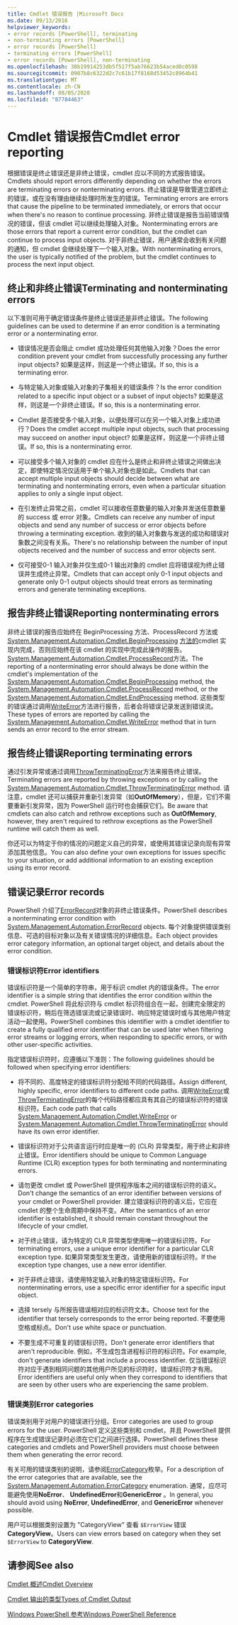```yaml
---
title: Cmdlet 错误报告 |Microsoft Docs
ms.date: 09/13/2016
helpviewer_keywords:
- error records [PowerShell], terminating
- non-terminating errors [PowerShell]
- error records [PowerShell]
- terminating errors [PowerShell]
- error records [PowerShell], non-terminating
ms.openlocfilehash: 30b19914253db5f517f5ab76623b54aced0c0598
ms.sourcegitcommit: 0907b8c6322d2c7c61b17f8168d53452c8964b41
ms.translationtype: MT
ms.contentlocale: zh-CN
ms.lasthandoff: 08/05/2020
ms.locfileid: "87784463"
---
```

# <a name="cmdlet-error-reporting"></a><span data-ttu-id="61422-102">Cmdlet 错误报告</span><span class="sxs-lookup"><span data-stu-id="61422-102">Cmdlet error reporting</span></span>

<span data-ttu-id="61422-103">根据错误是终止错误还是非终止错误，cmdlet 应以不同的方式报告错误。</span><span class="sxs-lookup"><span data-stu-id="61422-103">Cmdlets should report errors differently depending on whether the errors are terminating errors or nonterminating errors.</span></span> <span data-ttu-id="61422-104">终止错误是导致管道立即终止的错误，或在没有理由继续处理时所发生的错误。</span><span class="sxs-lookup"><span data-stu-id="61422-104">Terminating errors are errors that cause the pipeline to be terminated immediately, or errors that occur when there's no reason to continue processing.</span></span> <span data-ttu-id="61422-105">非终止错误是报告当前错误情况的错误，但该 cmdlet 可以继续处理输入对象。</span><span class="sxs-lookup"><span data-stu-id="61422-105">Nonterminating errors are those errors that report a current error condition, but the cmdlet can continue to process input objects.</span></span> <span data-ttu-id="61422-106">对于非终止错误，用户通常会收到有关问题的通知，但 cmdlet 会继续处理下一个输入对象。</span><span class="sxs-lookup"><span data-stu-id="61422-106">With nonterminating errors, the user is typically notified of the problem, but the cmdlet continues to process the next input object.</span></span>

## <a name="terminating-and-nonterminating-errors"></a><span data-ttu-id="61422-107">终止和非终止错误</span><span class="sxs-lookup"><span data-stu-id="61422-107">Terminating and nonterminating errors</span></span>

<span data-ttu-id="61422-108">以下准则可用于确定错误条件是终止错误还是非终止错误。</span><span class="sxs-lookup"><span data-stu-id="61422-108">The following guidelines can be used to determine if an error condition is a terminating error or a nonterminating error.</span></span>

- <span data-ttu-id="61422-109">错误情况是否会阻止 cmdlet 成功处理任何其他输入对象？</span><span class="sxs-lookup"><span data-stu-id="61422-109">Does the error condition prevent your cmdlet from successfully processing any further input objects?</span></span> <span data-ttu-id="61422-110">如果是这样，则这是一个终止错误。</span><span class="sxs-lookup"><span data-stu-id="61422-110">If so, this is a terminating error.</span></span>

- <span data-ttu-id="61422-111">与特定输入对象或输入对象的子集相关的错误条件？</span><span class="sxs-lookup"><span data-stu-id="61422-111">Is the error condition related to a specific input object or a subset of input objects?</span></span> <span data-ttu-id="61422-112">如果是这样，则这是一个非终止错误。</span><span class="sxs-lookup"><span data-stu-id="61422-112">If so, this is a nonterminating error.</span></span>

- <span data-ttu-id="61422-113">Cmdlet 是否接受多个输入对象，以便处理可以在另一个输入对象上成功进行？</span><span class="sxs-lookup"><span data-stu-id="61422-113">Does the cmdlet accept multiple input objects, such that processing may succeed on another input object?</span></span> <span data-ttu-id="61422-114">如果是这样，则这是一个非终止错误。</span><span class="sxs-lookup"><span data-stu-id="61422-114">If so, this is a nonterminating error.</span></span>

- <span data-ttu-id="61422-115">可以接受多个输入对象的 cmdlet 应在什么是终止和非终止错误之间做出决定，即使特定情况仅适用于单个输入对象也是如此。</span><span class="sxs-lookup"><span data-stu-id="61422-115">Cmdlets that can accept multiple input objects should decide between what are terminating and nonterminating errors, even when a particular situation applies to only a single input object.</span></span>

- <span data-ttu-id="61422-116">在引发终止异常之前，cmdlet 可以接收任意数量的输入对象并发送任意数量的 success 或 error 对象。</span><span class="sxs-lookup"><span data-stu-id="61422-116">Cmdlets can receive any number of input objects and send any number of success or error objects before throwing a terminating exception.</span></span> <span data-ttu-id="61422-117">收到的输入对象数与发送的成功和错误对象数之间没有关系。</span><span class="sxs-lookup"><span data-stu-id="61422-117">There's no relationship between the number of input objects received and the number of success and error objects sent.</span></span>

- <span data-ttu-id="61422-118">仅可接受0-1 输入对象并仅生成0-1 输出对象的 cmdlet 应将错误视为终止错误并生成终止异常。</span><span class="sxs-lookup"><span data-stu-id="61422-118">Cmdlets that can accept only 0-1 input objects and generate only 0-1 output objects should treat errors as terminating errors and generate terminating exceptions.</span></span>

## <a name="reporting-nonterminating-errors"></a><span data-ttu-id="61422-119">报告非终止错误</span><span class="sxs-lookup"><span data-stu-id="61422-119">Reporting nonterminating errors</span></span>

<span data-ttu-id="61422-120">非终止错误的报告应始终在 BeginProcessing 方法、ProcessRecord 方法或[System.Management.Automation.Cmdlet.BeginProcessing](/dotnet/api/System.Management.Automation.Cmdlet.BeginProcessing) [方法的](/dotnet/api/System.Management.Automation.Cmdlet.EndProcessing)cmdlet 实现内完成，否则应始终在该 cmdlet 的实现中完成此操作的报告。 [System.Management.Automation.Cmdlet.ProcessRecord](/dotnet/api/System.Management.Automation.Cmdlet.ProcessRecord)方法。</span><span class="sxs-lookup"><span data-stu-id="61422-120">The reporting of a nonterminating error should always be done within the cmdlet's implementation of the [System.Management.Automation.Cmdlet.BeginProcessing](/dotnet/api/System.Management.Automation.Cmdlet.BeginProcessing) method, the [System.Management.Automation.Cmdlet.ProcessRecord](/dotnet/api/System.Management.Automation.Cmdlet.ProcessRecord) method, or the [System.Management.Automation.Cmdlet.EndProcessing](/dotnet/api/System.Management.Automation.Cmdlet.EndProcessing) method.</span></span> <span data-ttu-id="61422-121">这些类型的错误通过调用[WriteError](/dotnet/api/System.Management.Automation.Cmdlet.WriteError)方法进行报告，后者会将错误记录发送到错误流。</span><span class="sxs-lookup"><span data-stu-id="61422-121">These types of errors are reported by calling the [System.Management.Automation.Cmdlet.WriteError](/dotnet/api/System.Management.Automation.Cmdlet.WriteError) method that in turn sends an error record to the error stream.</span></span>

## <a name="reporting-terminating-errors"></a><span data-ttu-id="61422-122">报告终止错误</span><span class="sxs-lookup"><span data-stu-id="61422-122">Reporting terminating errors</span></span>

<span data-ttu-id="61422-123">通过引发异常或通过调用[ThrowTerminatingError](/dotnet/api/System.Management.Automation.Cmdlet.ThrowTerminatingError)方法来报告终止错误。</span><span class="sxs-lookup"><span data-stu-id="61422-123">Terminating errors are reported by throwing exceptions or by calling the [System.Management.Automation.Cmdlet.ThrowTerminatingError](/dotnet/api/System.Management.Automation.Cmdlet.ThrowTerminatingError) method.</span></span> <span data-ttu-id="61422-124">请注意，cmdlet 还可以捕获并重新引发异常（如**OutOfMemory**），但是，它们不需要重新引发异常，因为 PowerShell 运行时也会捕获它们。</span><span class="sxs-lookup"><span data-stu-id="61422-124">Be aware that cmdlets can also catch and rethrow exceptions such as **OutOfMemory**, however, they aren't required to rethrow exceptions as the PowerShell runtime will catch them as well.</span></span>

<span data-ttu-id="61422-125">你还可以为特定于你的情况的问题定义自己的异常，或使用其错误记录向现有异常添加其他信息。</span><span class="sxs-lookup"><span data-stu-id="61422-125">You can also define your own exceptions for issues specific to your situation, or add additional information to an existing exception using its error record.</span></span>

## <a name="error-records"></a><span data-ttu-id="61422-126">错误记录</span><span class="sxs-lookup"><span data-stu-id="61422-126">Error records</span></span>

<span data-ttu-id="61422-127">PowerShell 介绍了[ErrorRecord](/dotnet/api/System.Management.Automation.ErrorRecord)对象的非终止错误条件。</span><span class="sxs-lookup"><span data-stu-id="61422-127">PowerShell describes a nonterminating error condition with [System.Management.Automation.ErrorRecord](/dotnet/api/System.Management.Automation.ErrorRecord) objects.</span></span> <span data-ttu-id="61422-128">每个对象提供错误类别信息、可选的目标对象以及有关错误情况的详细信息。</span><span class="sxs-lookup"><span data-stu-id="61422-128">Each object provides error category information, an optional target object, and details about the error condition.</span></span>

### <a name="error-identifiers"></a><span data-ttu-id="61422-129">错误标识符</span><span class="sxs-lookup"><span data-stu-id="61422-129">Error identifiers</span></span>

<span data-ttu-id="61422-130">错误标识符是一个简单的字符串，用于标识 cmdlet 内的错误条件。</span><span class="sxs-lookup"><span data-stu-id="61422-130">The error identifier is a simple string that identifies the error condition within the cmdlet.</span></span>
<span data-ttu-id="61422-131">PowerShell 将此标识符与 cmdlet 标识符组合在一起，创建完全限定的错误标识符，稍后在筛选错误流或记录错误时、响应特定错误时或与其他用户特定活动一起使用。</span><span class="sxs-lookup"><span data-stu-id="61422-131">PowerShell combines this identifier with a cmdlet identifier to create a fully qualified error identifier that can be used later when filtering error streams or logging errors, when responding to specific errors, or with other user-specific activities.</span></span>

<span data-ttu-id="61422-132">指定错误标识符时，应遵循以下准则：</span><span class="sxs-lookup"><span data-stu-id="61422-132">The following guidelines should be followed when specifying error identifiers:</span></span>

- <span data-ttu-id="61422-133">将不同的、高度特定的错误标识符分配给不同的代码路径。</span><span class="sxs-lookup"><span data-stu-id="61422-133">Assign different, highly specific, error identifiers to different code paths.</span></span> <span data-ttu-id="61422-134">调用[WriteError](/dotnet/api/System.Management.Automation.Cmdlet.WriteError)或[ThrowTerminatingError](/dotnet/api/System.Management.Automation.Cmdlet.ThrowTerminatingError)的每个代码路径都应具有其自己的错误标识符的错误标识符。</span><span class="sxs-lookup"><span data-stu-id="61422-134">Each code path that calls [System.Management.Automation.Cmdlet.WriteError](/dotnet/api/System.Management.Automation.Cmdlet.WriteError) or [System.Management.Automation.Cmdlet.ThrowTerminatingError](/dotnet/api/System.Management.Automation.Cmdlet.ThrowTerminatingError) should have its own error identifier.</span></span>

- <span data-ttu-id="61422-135">错误标识符对于公共语言运行时应是唯一的 (CLR) 异常类型，用于终止和非终止错误。</span><span class="sxs-lookup"><span data-stu-id="61422-135">Error identifiers should be unique to Common Language Runtime (CLR) exception types for both terminating and nonterminating errors.</span></span>

- <span data-ttu-id="61422-136">请勿更改 cmdlet 或 PowerShell 提供程序版本之间的错误标识符的语义。</span><span class="sxs-lookup"><span data-stu-id="61422-136">Don't change the semantics of an error identifier between versions of your cmdlet or PowerShell provider.</span></span> <span data-ttu-id="61422-137">建立错误标识符的语义后，它应在 cmdlet 的整个生命周期中保持不变。</span><span class="sxs-lookup"><span data-stu-id="61422-137">After the semantics of an error identifier is established, it should remain constant throughout the lifecycle of your cmdlet.</span></span>

- <span data-ttu-id="61422-138">对于终止错误，请为特定的 CLR 异常类型使用唯一的错误标识符。</span><span class="sxs-lookup"><span data-stu-id="61422-138">For terminating errors, use a unique error identifier for a particular CLR exception type.</span></span> <span data-ttu-id="61422-139">如果异常类型发生更改，请使用新的错误标识符。</span><span class="sxs-lookup"><span data-stu-id="61422-139">If the exception type changes, use a new error identifier.</span></span>

- <span data-ttu-id="61422-140">对于非终止错误，请使用特定输入对象的特定错误标识符。</span><span class="sxs-lookup"><span data-stu-id="61422-140">For nonterminating errors, use a specific error identifier for a specific input object.</span></span>

- <span data-ttu-id="61422-141">选择 tersely 与所报告错误相对应的标识符文本。</span><span class="sxs-lookup"><span data-stu-id="61422-141">Choose text for the identifier that tersely corresponds to the error being reported.</span></span> <span data-ttu-id="61422-142">不要使用空格或标点。</span><span class="sxs-lookup"><span data-stu-id="61422-142">Don't use white space or punctuation.</span></span>

- <span data-ttu-id="61422-143">不要生成不可重复的错误标识符。</span><span class="sxs-lookup"><span data-stu-id="61422-143">Don't generate error identifiers that aren't reproducible.</span></span> <span data-ttu-id="61422-144">例如，不生成包含进程标识符的标识符。</span><span class="sxs-lookup"><span data-stu-id="61422-144">For example, don't generate identifiers that include a process identifier.</span></span> <span data-ttu-id="61422-145">仅当错误标识符对应于遇到相同问题的其他用户所见的标识符时，错误标识符才有用。</span><span class="sxs-lookup"><span data-stu-id="61422-145">Error identifiers are useful only when they correspond to identifiers that are seen by other users who are experiencing the same problem.</span></span>

### <a name="error-categories"></a><span data-ttu-id="61422-146">错误类别</span><span class="sxs-lookup"><span data-stu-id="61422-146">Error categories</span></span>

<span data-ttu-id="61422-147">错误类别用于对用户的错误进行分组。</span><span class="sxs-lookup"><span data-stu-id="61422-147">Error categories are used to group errors for the user.</span></span> <span data-ttu-id="61422-148">PowerShell 定义这些类别和 cmdlet，并且 PowerShell 提供程序在生成错误记录时必须在它们之间进行选择。</span><span class="sxs-lookup"><span data-stu-id="61422-148">PowerShell defines these categories and cmdlets and PowerShell providers must choose between them when generating the error record.</span></span>

<span data-ttu-id="61422-149">有关可用的错误类别的说明，请参阅[ErrorCategory](/dotnet/api/System.Management.Automation.ErrorCategory)枚举。</span><span class="sxs-lookup"><span data-stu-id="61422-149">For a description of the error categories that are available, see the [System.Management.Automation.ErrorCategory](/dotnet/api/System.Management.Automation.ErrorCategory) enumeration.</span></span> <span data-ttu-id="61422-150">通常，应尽可能避免使用**NoError**、 **UndefinedError**和**GenericError** 。</span><span class="sxs-lookup"><span data-stu-id="61422-150">In general, you should avoid using **NoError**, **UndefinedError**, and **GenericError** whenever possible.</span></span>

<span data-ttu-id="61422-151">用户可以根据类别设置为 "CategoryView" 查看 `$ErrorView` 错误**CategoryView**。</span><span class="sxs-lookup"><span data-stu-id="61422-151">Users can view errors based on category when they set `$ErrorView` to **CategoryView**.</span></span>

## <a name="see-also"></a><span data-ttu-id="61422-152">请参阅</span><span class="sxs-lookup"><span data-stu-id="61422-152">See also</span></span>

[<span data-ttu-id="61422-153">Cmdlet 概述</span><span class="sxs-lookup"><span data-stu-id="61422-153">Cmdlet Overview</span></span>](./cmdlet-overview.md)

[<span data-ttu-id="61422-154">Cmdlet 输出的类型</span><span class="sxs-lookup"><span data-stu-id="61422-154">Types of Cmdlet Output</span></span>](./types-of-cmdlet-output.md)

[<span data-ttu-id="61422-155">Windows PowerShell 参考</span><span class="sxs-lookup"><span data-stu-id="61422-155">Windows PowerShell Reference</span></span>](../windows-powershell-reference.md)
